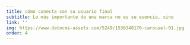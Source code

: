 ```yaml
---
title: cómo conecta con su usuario final
subtitle: Lo más importante de una marca no es su esencia, sino
link: ''
img: https://www.datocms-assets.com/5249/1536348170-carousel-01.jpg
order: 4
---
```


